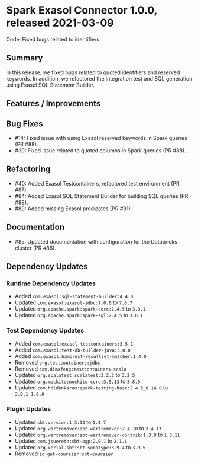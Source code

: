 # Spark Exasol Connector 1.0.0, released 2021-03-09

Code: Fixed bugs related to identifiers

## Summary

In this release, we fixed bugs related to quoted identifiers and reserved
keywords. In addition, we refactored the integration test and SQL generation
using Exasol SQL Statement Builder.

## Features / Improvements

## Bug Fixes

* #14: Fixed issue with using Exasol reserved keywords in Spark queries (PR #88).
* #39: Fixed issue related to quoted columns in Spark queries (PR #88).

## Refactoring

* #40: Added Exasol Testcontainers, refactored test environment (PR #87).
* #84: Added Exasol SQL Statement Builder for building SQL queries (PR #88).
* #89: Added missing Exasol predicates (PR #91).

## Documentation

* #85: Updated documentation with configuration for the Databricks cluster (PR #86).

## Dependency Updates

### Runtime Dependency Updates

* Added `com.exasol:sql-statement-builder:4.4.0`
* Updated `com.exasol:exasol-jdbc:7.0.0` to `7.0.7`
* Updated `org.apache.spark:spark-core:2.4.5` to `3.0.1`
* Updated `org.apache.spark:spark-sql:2.4.5` to `3.0.1`

### Test Dependency Updates

* Added `com.exasol:exasol-testcontainers:3.5.1`
* Added `com.exasol:test-db-builder-java:3.0.0`
* Added `com.exasol:hamcrest-resultset-matcher:1.4.0`
* Removed `org.testcontainers:jdbc`
* Removed `com.dimafeng:testcontainers-scala`
* Updated `org.scalatest:scalatest:3.2.2` to `3.2.5`
* Updated `org.mockito:mockito-core:3.5.13` to `3.8.0`
* Updated `com.holdenkarau:spark-testing-base:2.4.5_0.14.0` to `3.0.1_1.0.0`

### Plugin Updates

* Updated `sbt.version:1.3.13` to `1.4.7`
* Updated `org.wartremover:sbt-wartremover:2.4.10` to `2.4.13`
* Updated `org.wartremover:sbt-wartremover-contrib:1.3.8` to `1.3.11`
* Updated `com.jsuereth:sbt-pgp:2.0.1` to `2.1.1`
* Updated `org.xerial.sbt:sbt-sonatype:3.9.4` to `3.9.5`
* Removed `io.get-coursier:sbt-coursier`

